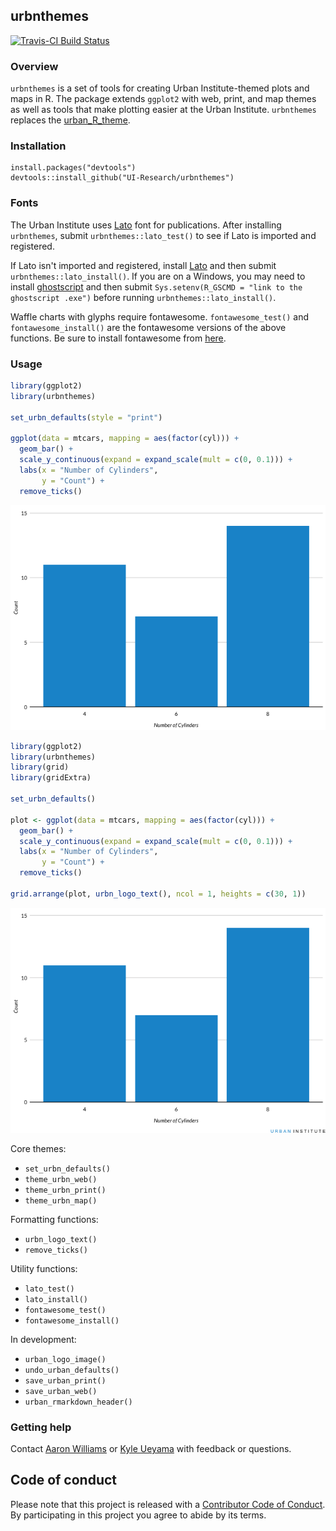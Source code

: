 
<!-- README.md is generated from README.Rmd. Please edit that file -->
urbnthemes
----------

[![Travis-CI Build Status](https://travis-ci.org/UI-Research/urbnthemes.svg?branch=master)](https://travis-ci.org/UI-Research/urbnthemes)

### Overview

`urbnthemes` is a set of tools for creating Urban Institute-themed plots and maps in R. The package extends `ggplot2` with web, print, and map themes as well as tools that make plotting easier at the Urban Institute. `urbnthemes` replaces the [urban\_R\_theme](https://github.com/UrbanInstitute/urban_R_theme).

### Installation

    install.packages("devtools")
    devtools::install_github("UI-Research/urbnthemes")

### Fonts

The Urban Institute uses [Lato](https://fonts.google.com/specimen/Lato) font for publications. After installing `urbnthemes`, submit `urbnthemes::lato_test()` to see if Lato is imported and registered.

If Lato isn't imported and registered, install [Lato](https://fonts.google.com/specimen/Lato) and then submit `urbnthemes::lato_install()`. If you are on a Windows, you may need to install [ghostscript](https://www.ghostscript.com/download.html) and then submit `Sys.setenv(R_GSCMD = "link to the ghostscript .exe")` before running `urbnthemes::lato_install()`.

Waffle charts with glyphs require fontawesome. `fontawesome_test()` and `fontawesome_install()` are the fontawesome versions of the above functions. Be sure to install fontawesome from [here](https://github.com/hrbrmstr/waffle/tree/master/inst/fonts).

### Usage

``` r
library(ggplot2)
library(urbnthemes)

set_urbn_defaults(style = "print")

ggplot(data = mtcars, mapping = aes(factor(cyl))) +
  geom_bar() + 
  scale_y_continuous(expand = expand_scale(mult = c(0, 0.1))) +
  labs(x = "Number of Cylinders",
       y = "Count") +
  remove_ticks()
```

![](man/figures/README-example-1.png)

``` r
library(ggplot2)
library(urbnthemes)
library(grid)
library(gridExtra)

set_urbn_defaults()

plot <- ggplot(data = mtcars, mapping = aes(factor(cyl))) +
  geom_bar() + 
  scale_y_continuous(expand = expand_scale(mult = c(0, 0.1))) +
  labs(x = "Number of Cylinders",
       y = "Count") +
  remove_ticks()

grid.arrange(plot, urbn_logo_text(), ncol = 1, heights = c(30, 1))
```

![](man/figures/README-example2-1.png)

Core themes:

-   `set_urbn_defaults()`
-   `theme_urbn_web()`
-   `theme_urbn_print()`
-   `theme_urbn_map()`

Formatting functions:

-   `urbn_logo_text()`
-   `remove_ticks()`

Utility functions:

-   `lato_test()`
-   `lato_install()`
-   `fontawesome_test()`
-   `fontawesome_install()`

In development:

-   `urban_logo_image()`
-   `undo_urban_defaults()`
-   `save_urban_print()`
-   `save_urban_web()`
-   `urban_rmarkdown_header()`

### Getting help

Contact [Aaron Williams](awilliams@urban.org) or [Kyle Ueyama](kueyama@urban.org) with feedback or questions.

Code of conduct
---------------

Please note that this project is released with a [Contributor Code of Conduct](CODE_OF_CONDUCT.md). By participating in this project you agree to abide by its terms.
